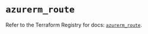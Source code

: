 # `azurerm_route`

Refer to the Terraform Registry for docs: [`azurerm_route`](https://registry.terraform.io/providers/hashicorp/azurerm/4.2.0/docs/resources/route).
